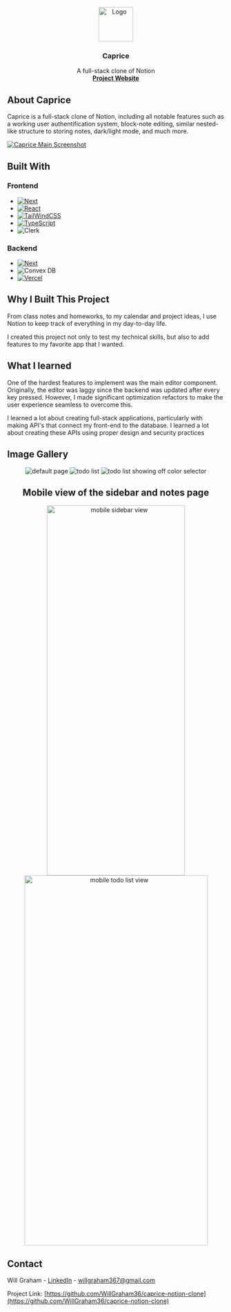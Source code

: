 <div align="center">
    <img src="public/logo-dark.png" alt="Logo" width="80" height="80">
    <h3 align="center">Caprice</h3>

  <p align="center">
    A full-stack clone of Notion
    <br />
    <a href="https://caprice-note-taking-app.vercel.app/preview/j57adsq9adw5br39mtnswsmy0x6xxrkv"><strong>Project Website</strong></a>
  </p>
</div>

## About Caprice

Caprice is a full-stack clone of Notion, including all notable features such as a working user authentification system, block-note editing, similar nested-like structure to storing notes, dark/light mode, and much more. 

[![Caprice Main Screenshot][main-screenshot]](https://caprice-note-taking-app.vercel.app/preview/j57adsq9adw5br39mtnswsmy0x6xxrkv)




## Built With

### Frontend
* [![Next][Next.js]][Next-url]
* [![React][React.js]][React-url]
* [![TailWindCSS][TailWind]][TailWind-url]
* [![TypeScript][TypeScript]][TypeScript-url]
* ![Clerk][Clerk]

### Backend
* [![Next][Next.js]][Next-url]
* ![Convex DB][Convex]
* [![Vercel][Vercel]][Vercel-url]

## Why I Built This Project

From class notes and homeworks, to my calendar and project ideas, I use Notion to keep track of everything in my day-to-day life.

I created this project not only to test my technical skills, but also to add features to my favorite app that I wanted.

## What I learned 

One of the hardest features to implement was the main editor component. Originally, the editor was laggy since the backend was updated after every key pressed.
However, I made significant optimization refactors to make the user experience seamless to overcome this.

I learned a lot about creating full-stack applications, particularly with making API's that connect my front-end to the database. I learned a lot about creating these APIs using proper design and security practices

## Image Gallery

<div align="center">
    <img src="public/default-page.png" alt="default page">
    <img src="public/todo-list.png" alt="todo list">
    <img src="public/colors.png" alt="todo list showing off color selector">
    <h2>Mobile view of the sidebar and notes page</h2>
    <img src="public/mobile-sidebar.png" alt="mobile sidebar view" width=320 height=858>
    <img src="public/mobile-todo-list.png" alt="mobile todo list view" width=425 height=858>
</div>


<!-- CONTACT -->
## Contact

Will Graham - [LinkedIn](https://www.linkedin.com/in/will-graham-4623022a8/) - willgraham367@gmail.com

Project Link: [https://github.com/WillGraham36/caprice-notion-clone](https://github.com/WillGraham36/caprice-notion-clone)



[Next.js]: https://img.shields.io/badge/next.js-000000?style=for-the-badge&logo=nextdotjs&logoColor=white
[Next-url]: https://nextjs.org/
[React.js]: https://img.shields.io/badge/React-20232A?style=for-the-badge&logo=react&logoColor=61DAFB
[React-url]: https://reactjs.org/
[TailWind]: https://img.shields.io/badge/Tailwind_CSS-38B2AC?style=for-the-badge&logo=tailwind-css&logoColor=white
[TailWind-url]: https://tailwindcss.com/
[TypeScript]: https://img.shields.io/badge/TypeScript-007ACC?style=for-the-badge&logo=typescript&logoColor=white
[TypeScript-url]: https://www.typescriptlang.org/
[Vercel]: https://img.shields.io/badge/Vercel-000000?style=for-the-badge&logo=vercel&logoColor=white
[Vercel-url]: https://vercel.com/
[Convex]: https://img.shields.io/badge/Convex%20DB-bc2424?style=for-the-badge
[Clerk]: https://img.shields.io/badge/Clerk-1b54bf?style=for-the-badge
[main-screenshot]: /public/caprice-main-screenshot.png
